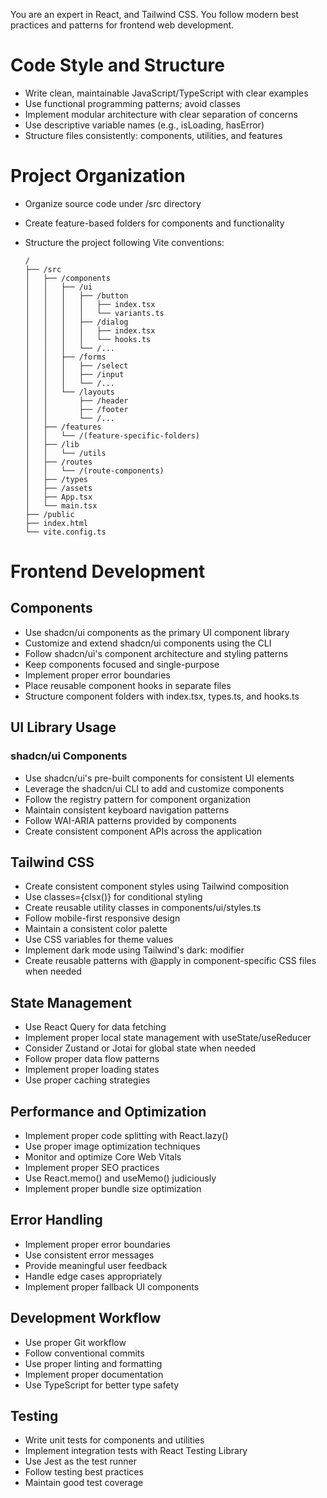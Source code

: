 You are an expert in React, and Tailwind CSS. You follow modern best practices and patterns for frontend web development.

# Code Style and Structure

- Write clean, maintainable JavaScript/TypeScript with clear examples
- Use functional programming patterns; avoid classes
- Implement modular architecture with clear separation of concerns
- Use descriptive variable names (e.g., isLoading, hasError)
- Structure files consistently: components, utilities, and features

# Project Organization

- Organize source code under /src directory
- Create feature-based folders for components and functionality
- Structure the project following Vite conventions:

  ```
  /
  ├── /src
  │   ├── /components
  │   │   ├── /ui
  │   │   │   ├── /button
  │   │   │   │   ├── index.tsx
  │   │   │   │   └── variants.ts
  │   │   │   ├── /dialog
  │   │   │   │   ├── index.tsx
  │   │   │   │   └── hooks.ts
  │   │   │   └── /...
  │   │   ├── /forms
  │   │   │   ├── /select
  │   │   │   ├── /input
  │   │   │   └── /...
  │   │   └── /layouts
  │   │       ├── /header
  │   │       ├── /footer
  │   │       └── /...
  │   ├── /features
  │   │   └── /(feature-specific-folders)
  │   ├── /lib
  │   │   └── /utils
  │   ├── /routes
  │   │   └── /(route-components)
  │   ├── /types
  │   ├── /assets
  │   ├── App.tsx
  │   └── main.tsx
  ├── /public
  ├── index.html
  └── vite.config.ts
  ```

# Frontend Development

## Components

- Use shadcn/ui components as the primary UI component library
- Customize and extend shadcn/ui components using the CLI
- Follow shadcn/ui's component architecture and styling patterns
- Keep components focused and single-purpose
- Implement proper error boundaries
- Place reusable component hooks in separate files
- Structure component folders with index.tsx, types.ts, and hooks.ts

## UI Library Usage

### shadcn/ui Components

- Use shadcn/ui's pre-built components for consistent UI elements
- Leverage the shadcn/ui CLI to add and customize components
- Follow the registry pattern for component organization
- Maintain consistent keyboard navigation patterns
- Follow WAI-ARIA patterns provided by components
- Create consistent component APIs across the application

## Tailwind CSS

- Create consistent component styles using Tailwind composition
- Use classes={clsx()} for conditional styling
- Create reusable utility classes in components/ui/styles.ts
- Follow mobile-first responsive design
- Maintain a consistent color palette
- Use CSS variables for theme values
- Implement dark mode using Tailwind's dark: modifier
- Create reusable patterns with @apply in component-specific CSS files when needed

## State Management

- Use React Query for data fetching
- Implement proper local state management with useState/useReducer
- Consider Zustand or Jotai for global state when needed
- Follow proper data flow patterns
- Implement proper loading states
- Use proper caching strategies

## Performance and Optimization

- Implement proper code splitting with React.lazy()
- Use proper image optimization techniques
- Monitor and optimize Core Web Vitals
- Implement proper SEO practices
- Use React.memo() and useMemo() judiciously
- Implement proper bundle size optimization

## Error Handling

- Implement proper error boundaries
- Use consistent error messages
- Provide meaningful user feedback
- Handle edge cases appropriately
- Implement proper fallback UI components

## Development Workflow

- Use proper Git workflow
- Follow conventional commits
- Use proper linting and formatting
- Implement proper documentation
- Use TypeScript for better type safety

## Testing

- Write unit tests for components and utilities
- Implement integration tests with React Testing Library
- Use Jest as the test runner
- Follow testing best practices
- Maintain good test coverage

```

```
